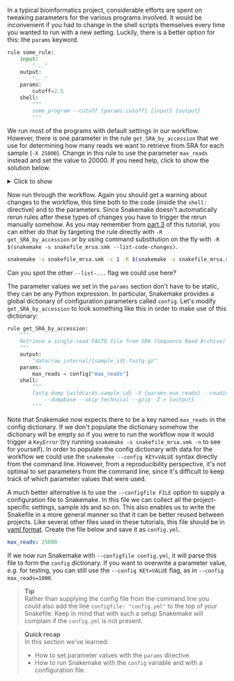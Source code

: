In a typical bioinformatics project, considerable efforts are spent on tweaking
parameters for the various programs involved. It would be inconvenient if you
had to change in the shell scripts themselves every time you wanted to run with
a new setting. Luckily, there is a better option for this: the `params`
keyword.

```python
rule some_rule:
    input:
        "..."
    output:
        "..."
    params:
        cutoff=2.5
    shell:
        """
        some_program --cutoff {params.cutoff} {input} {output}
        """
```

We run most of the programs with default settings in our workflow. However,
there is one parameter in the rule `get_SRA_by_accession` that we use for
determining how many reads we want to retrieve from SRA for each sample 
(`-X 25000`). Change in this rule to use the parameter `max_reads` instead and 
set the value to 20000. If you need help, click to show the solution below.

<details>
<summary> Click to show </summary>


```python
rule get_SRA_by_accession:
    """
    Retrieve a single-read FASTQ file from SRA (Sequence Read Archive) by run accession number.
    """
    output:
        "data/raw_internal/{sample_id}.fastq.gz"
    params:
        max_reads = 20000
    shell:
        """
        fastq-dump {wildcards.sample_id} -X {params.max_reads} --readids \
            --dumpbase --skip-technical --gzip -Z > {output}
        """
```

</details>

Now run through the workflow. Again you should get a warning about changes to 
the workflow, this time both to the code (inside the `shell:` directive) and 
to the parameters. Since Snakemake doesn't automatically rerun rules after these 
types of changes you have to trigger the rerun manually somehow. As you may 
remember from [part 3](snakemake-3-visualising-workflows) of this tutorial, 
you can either do that by targeting the rule directly with `-R get_SRA_by_accession` 
or by using command substitution on the fly with `-R $(snakemake -s snakefile_mrsa.smk --list-code-changes)`.

```bash
snakemake -s snakefile_mrsa.smk -c 1 -R $(snakemake -s snakefile_mrsa.smk --list-code-changes)
```

Can you spot the other `--list-...` flag we could use here?

The parameter values we set in the `params` section don't have to be static,
they can be any Python expression. In particular, Snakemake provides a global
dictionary of configuration parameters called `config`. Let's modify
`get_SRA_by_accession` to look something like this in order to make use of this 
dictionary:

```python
rule get_SRA_by_accession:
    """
    Retrieve a single-read FASTQ file from SRA (Sequence Read Archive) by run accession number.
    """
    output:
        "data/raw_internal/{sample_id}.fastq.gz"
    params:
        max_reads = config["max_reads"]
    shell:
        """
        fastq-dump {wildcards.sample_id} -X {params.max_reads} --readids \
            --dumpbase --skip-technical --gzip -Z > {output}
        """
```

Note that Snakemake now expects there to be a key named `max_reads` in the config 
dictionary. If we don't populate the dictionary somehow the dictionary will be 
empty so if you were to run the workflow now it would trigger a `KeyError` (try 
running `snakemake -s snakefile_mrsa.smk -n` to see for yourself). 
In order to populate the config dictionary with data for the workflow we could 
use the `snakemake --config KEY=VALUE` syntax directly from the command line.
However, from a reproducibility perspective, it's not optimal to set parameters 
from the command line, since it's difficult to keep track of which parameter 
values that were used. 

A much better alternative is to use the `--configfile FILE` option to supply a 
configuration file to Snakemake. In this file we can collect all the 
project-specific settings, sample ids and so on. This also enables us to write 
the Snakefile in a more general manner so that it can be better reused between 
projects. Like several other files used in these tutorials, this file should be 
in [yaml format](https://en.wikipedia.org/wiki/YAML). Create the file below and 
save it as `config.yml`.

```yaml
max_reads: 25000
```

If we now run Snakemake with `--configfile config.yml`, it will parse this file
to form the `config` dictionary. If you want to overwrite a parameter value,
*e.g.* for testing, you can still use the `--config KEY=VALUE` flag, as in 
`--config max_reads=1000`.

> **Tip** <br>
> Rather than supplying the config file from the command line you could also
> add the line `configfile: "config.yml"` to the top of your Snakefile. Keep in 
> mind that with such a setup Snakemake will complain if the `config.yml` is not
> present.

> **Quick recap** <br>
> In this section we've learned:
>
> - How to set parameter values with the `params` directive.
> - How to run Snakemake with the `config` variable and with a configuration file.